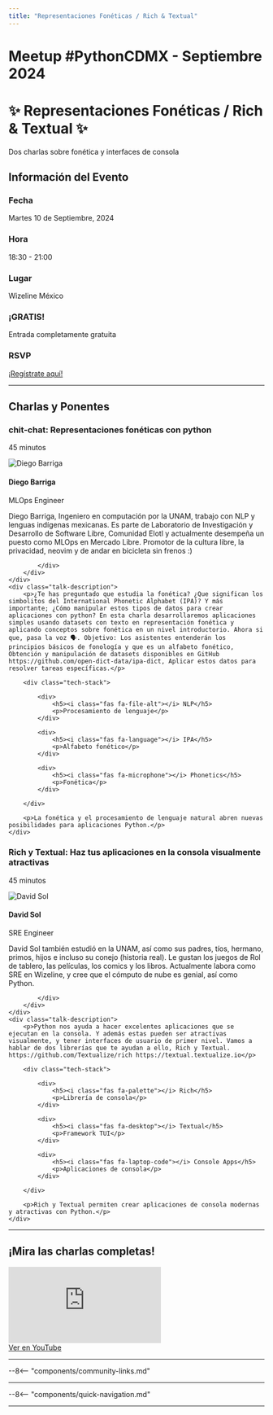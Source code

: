 ```yaml
---
title: "Representaciones Fonéticas / Rich & Textual"
---
```


# Meetup #PythonCDMX <i class="fab fa-python"></i> - Septiembre 2024

<div class="meetup-hero">
    <h1>✨ Representaciones Fonéticas / Rich & Textual ✨</h1>
    <p class="meetup-subtitle">Dos charlas sobre fonética y interfaces de consola</p>
</div>

## Información del Evento

<div class="event-details">
    <div class="detail-card date-card">
        <h3><i class="fas fa-calendar-alt"></i> Fecha</h3>
        <p>Martes 10 de Septiembre, 2024</p>
    </div>
    <div class="detail-card time-card">
        <h3><i class="fas fa-clock"></i> Hora</h3>
        <p>18:30 - 21:00</p>
    </div>
    <div class="detail-card location-card">
        <h3><i class="fas fa-map-marker-alt"></i> Lugar</h3>
        <p>Wizeline México</p>
    </div>
    <div class="detail-card free-card">
        <h3><i class="fas fa-gift"></i> ¡GRATIS!</h3>
        <p>Entrada completamente gratuita</p>
    </div>
    <div class="detail-card rsvp-card">
        <h3><i class="fas fa-ticket-alt"></i> RSVP</h3>
        <p><a href="https://www.meetup.com/python-mexico/">¡Regístrate aquí!</a></p>
    </div>
</div>

---

## Charlas y Ponentes


<div class="talk-section">
    <div class="talk-header">
        <h3><i class="fas fa-rocket"></i> chit-chat: Representaciones fonéticas con python</h3>
        <p><i class="fas fa-stopwatch"></i> 45 minutos</p>
    </div>
    <div class="speaker-section">
        <div class="speaker-photo">
            <img src="/../../images/ponentes/ponentePythonCDMX.jpg" alt="Diego Barriga">
        </div>
        <div class="speaker-info">
            <h4>Diego Barriga</h4>
            <p>MLOps Engineer</p>
            <p>Diego Barriga, Ingeniero en computación por la UNAM, trabajo con NLP y lenguas indígenas mexicanas. Es parte de Laboratorio de Investigación y Desarrollo de Software Libre, Comunidad Elotl y actualmente desempeña un puesto como MLOps en Mercado Libre. Promotor de la cultura libre, la privacidad, neovim y de andar en bicicleta sin frenos :)</p>
            <div class="speaker-links">
                
                
                
            </div>
        </div>
    </div>
    <div class="talk-description">
        <p>¿Te has preguntado que estudia la fonética? ¿Que significan los simbolitos del International Phonetic Alphabet (IPA)? Y más importante; ¿Cómo manipular estos tipos de datos para crear aplicaciones con python? En esta charla desarrollaremos aplicaciones simples usando datasets con texto en representación fonética y aplicando conceptos sobre fonética en un nivel introductorio. Ahora si que, pasa la voz 🗣️. Objetivo: Los asistentes entenderán los principios básicos de fonología y que es un alfabeto fonético, Obtención y manipulación de datasets disponibles en GitHub https://github.com/open-dict-data/ipa-dict, Aplicar estos datos para resolver tareas específicas.</p>
        
        <div class="tech-stack">
            
            <div>
                <h5><i class="fas fa-file-alt"></i> NLP</h5>
                <p>Procesamiento de lenguaje</p>
            </div>
            
            <div>
                <h5><i class="fas fa-language"></i> IPA</h5>
                <p>Alfabeto fonético</p>
            </div>
            
            <div>
                <h5><i class="fas fa-microphone"></i> Phonetics</h5>
                <p>Fonética</p>
            </div>
            
        </div>
        
        <p>La fonética y el procesamiento de lenguaje natural abren nuevas posibilidades para aplicaciones Python.</p>
    </div>
</div>

<div class="talk-section">
    <div class="talk-header">
        <h3><i class="fas fa-rocket"></i> Rich y Textual: Haz tus aplicaciones en la consola visualmente atractivas</h3>
        <p><i class="fas fa-stopwatch"></i> 45 minutos</p>
    </div>
    <div class="speaker-section">
        <div class="speaker-photo">
            <img src="/../../images/ponentes/ponentePythonCDMX.jpg" alt="David Sol">
        </div>
        <div class="speaker-info">
            <h4>David Sol</h4>
            <p>SRE Engineer</p>
            <p>David Sol también estudió en la UNAM, así como sus padres, tíos, hermano, primos, hijos e incluso su conejo (historia real). Le gustan los juegos de Rol de tablero, las películas, los comics y los libros. Actualmente labora como SRE en Wizeline, y cree que el cómputo de nube es genial, así como Python.</p>
            <div class="speaker-links">
                
                
                
            </div>
        </div>
    </div>
    <div class="talk-description">
        <p>Python nos ayuda a hacer excelentes aplicaciones que se ejecutan en la consola. Y además estas pueden ser atractivas visualmente, y tener interfaces de usuario de primer nivel. Vamos a hablar de dos librerías que te ayudan a ello, Rich y Textual. https://github.com/Textualize/rich https://textual.textualize.io</p>
        
        <div class="tech-stack">
            
            <div>
                <h5><i class="fas fa-palette"></i> Rich</h5>
                <p>Librería de consola</p>
            </div>
            
            <div>
                <h5><i class="fas fa-desktop"></i> Textual</h5>
                <p>Framework TUI</p>
            </div>
            
            <div>
                <h5><i class="fas fa-laptop-code"></i> Console Apps</h5>
                <p>Aplicaciones de consola</p>
            </div>
            
        </div>
        
        <p>Rich y Textual permiten crear aplicaciones de consola modernas y atractivas con Python.</p>
    </div>
</div>


---


## ¡Mira las charlas completas!
<div class="video-section">
    <div class="video-container">
        <div class="video-wrapper">
            <iframe
                src="https://www.youtube.com/embed/Pq5ryqP95X0"
                title="Meetup PythonCDMX Septiembre 2024"
                frameborder="0"
                allow="accelerometer; autoplay; clipboard-write; encrypted-media; gyroscope; picture-in-picture; web-share"
                allowfullscreen>
            ></iframe>
        </div>
        <a href="https://www.youtube.com/watch?v=Pq5ryqP95X0" class="youtube-btn">
            <i class="fab fa-youtube"></i> Ver en YouTube
        </a>
    </div>
</div>

---

--8<-- "components/community-links.md"

---

--8<-- "components/quick-navigation.md"

---

